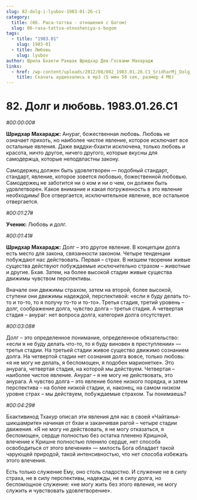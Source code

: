 ```yaml
---
slug: 82-dolg-i-lyubov-1983-01-26-c1
category:
  title: (06. Раса-таттва - отношения с Богом)
  slug: 06-rasa-tattva-otnosheniya-s-bogom
tags:
  - title: "1983.01"
    slug: 1983-01
  - title: Любовь
    slug: lyubov
author: Шрила Бхакти Ракшак Шридхар Дев-Госвами Махарадж
links:
  - href: /wp-content/uploads/2012/08/082_1983.01.26.C1_SridharMj_Dolg_i_lyubov.mp3
    title: Скачать аудиозапись в mp3 (5 мин 58 сек, размер 4 Мб)
---
```


# 82. Долг и любовь. 1983.01.26.C1

*#00:00:00#*

**Шридхар Махарадж:** Анураг, божественная любовь. Любовь не означает прихоть, но наиболее чистое явление, которое исключает все остальные явления. Даже виддхи-бхакти исключена, только любовь и красота, ничто другое, ничего другого, которые вкусны для самодержца, которые неподвластны закону.

Самодержец должен быть удовлетворен — подобный стандарт, стандарт, явление, которое зовется любовью, божественной любовью. Самодержец не заботится ни о ком и ни о чем, он должен быть удовлетворен. Какое внимание и какая погруженность в это явление необходимы! Все отвергается, исключительное явление, все остальное отвергается.

*#00:01:27#*

**Ученик:** Любовь и долг.

*#00:01:41#*

**Шридхар Махарадж:** Долг – это другое явление. В концепции долга есть место для закона, связанности законом. Четыре тенденции побуждают нас действовать. Первая – страх. В низшем творении живые существа действуют побуждаемые исключительно страхом – животные и другие. Бхая. Затем, на более высокой стадии живые существа движимы чувством перспективы.

Вначале они движимы страхом, затем на второй, более высокой, ступени они движимы надеждой, перспективой: «если я буду делать то-то и то-то, то я получу то-то и то-то». Третья стадия, третий уровень – долг, соображение долга, чувство долга – третья стадия. А четвертая стадия – анураг: нет вопроса долга, категория долга отсутствует.

*#00:03:08#*

Долг – это определенное понимание, определенное обязательство: «если я не буду делать что-то, то я буду виновен в преступлении» — третья стадии. На третьей стадии живое существо движимо сознанием долга. На четвертой стадии нет сознания долга вовсе, только любовь: «я не могу не делать, я беспомощен, я подобен марионетке». Это анурага, четвертая стадия, на которой мы действуем. Четвертая – наиболее чистое явление. Анураг – я не могу не действовать, это анурага. А чувство долга – это явление более низкого порядка, и затем перспектива – на более низкой стадии, и, наконец, на самом низком уровне страх – мы действуем, побуждаемые страхом. Ты понимаешь?

*#00:04:29#*

Бхактивинод Тхакур описал эти явления для нас в своей «Чайтанья-шикшамрите» начиная от бхаи и заканчивая рагой – четыре стадии движения. «Я не могу не действовать, я не могу отказаться, я беспомощен, сердце полностью без остатка пленено Кришной, влечение к Кришне полностью пленило сердце, нет способа освободиться от этого влечения» — милость Бога обладает такой чарующей природой, такой интенсивностью, что нет способа избежать этого влечения.

Есть только служение Ему, оно столь сладостно. И служение не в силу страха, не в силу перспективы, надежды, не в силу долга, но беспомощное служение: «не могу жить без этого явления, не могу служить и чувствовать удовлетворение».

